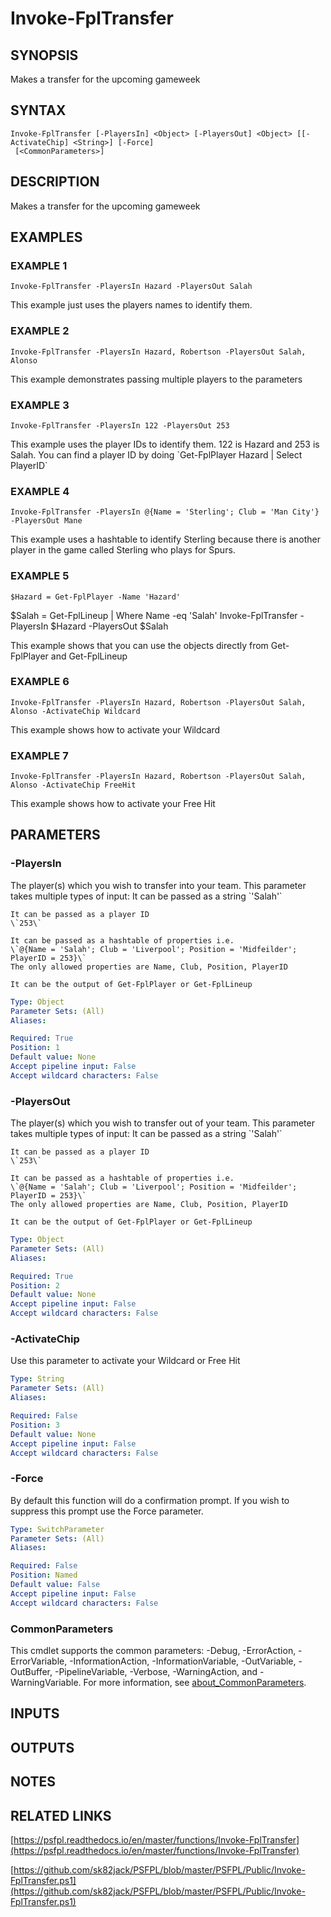 # Invoke-FplTransfer

## SYNOPSIS
Makes a transfer for the upcoming gameweek

## SYNTAX

```
Invoke-FplTransfer [-PlayersIn] <Object> [-PlayersOut] <Object> [[-ActivateChip] <String>] [-Force]
 [<CommonParameters>]
```

## DESCRIPTION
Makes a transfer for the upcoming gameweek

## EXAMPLES

### EXAMPLE 1
```
Invoke-FplTransfer -PlayersIn Hazard -PlayersOut Salah
```

This example just uses the players names to identify them.

### EXAMPLE 2
```
Invoke-FplTransfer -PlayersIn Hazard, Robertson -PlayersOut Salah, Alonso
```

This example demonstrates passing multiple players to the parameters

### EXAMPLE 3
```
Invoke-FplTransfer -PlayersIn 122 -PlayersOut 253
```

This example uses the player IDs to identify them.
122 is Hazard and 253 is Salah.
You can find a player ID by doing \`Get-FplPlayer Hazard | Select PlayerID\`

### EXAMPLE 4
```
Invoke-FplTransfer -PlayersIn @{Name = 'Sterling'; Club = 'Man City'} -PlayersOut Mane
```

This example uses a hashtable to identify Sterling because there is another player in
the game called Sterling who plays for Spurs.

### EXAMPLE 5
```
$Hazard = Get-FplPlayer -Name 'Hazard'
```

$Salah = Get-FplLineup | Where Name -eq 'Salah'
Invoke-FplTransfer -PlayersIn $Hazard -PlayersOut $Salah

This example shows that you can use the objects directly from Get-FplPlayer and Get-FplLineup

### EXAMPLE 6
```
Invoke-FplTransfer -PlayersIn Hazard, Robertson -PlayersOut Salah, Alonso -ActivateChip Wildcard
```

This example shows how to activate your Wildcard

### EXAMPLE 7
```
Invoke-FplTransfer -PlayersIn Hazard, Robertson -PlayersOut Salah, Alonso -ActivateChip FreeHit
```

This example shows how to activate your Free Hit

## PARAMETERS

### -PlayersIn
The player(s) which you wish to transfer into your team.
This parameter takes multiple types of input:
    It can be passed as a string
    \`'Salah'\`

    It can be passed as a player ID
    \`253\`

    It can be passed as a hashtable of properties i.e.
    \`@{Name = 'Salah'; Club = 'Liverpool'; Position = 'Midfeilder'; PlayerID = 253}\`
    The only allowed properties are Name, Club, Position, PlayerID

    It can be the output of Get-FplPlayer or Get-FplLineup

```yaml
Type: Object
Parameter Sets: (All)
Aliases:

Required: True
Position: 1
Default value: None
Accept pipeline input: False
Accept wildcard characters: False
```

### -PlayersOut
The player(s) which you wish to transfer out of your team.
This parameter takes multiple types of input:
    It can be passed as a string
    \`'Salah'\`

    It can be passed as a player ID
    \`253\`

    It can be passed as a hashtable of properties i.e.
    \`@{Name = 'Salah'; Club = 'Liverpool'; Position = 'Midfeilder'; PlayerID = 253}\`
    The only allowed properties are Name, Club, Position, PlayerID

    It can be the output of Get-FplPlayer or Get-FplLineup

```yaml
Type: Object
Parameter Sets: (All)
Aliases:

Required: True
Position: 2
Default value: None
Accept pipeline input: False
Accept wildcard characters: False
```

### -ActivateChip
Use this parameter to activate your Wildcard or Free Hit

```yaml
Type: String
Parameter Sets: (All)
Aliases:

Required: False
Position: 3
Default value: None
Accept pipeline input: False
Accept wildcard characters: False
```

### -Force
By default this function will do a confirmation prompt.
If you wish to suppress this prompt use the Force parameter.

```yaml
Type: SwitchParameter
Parameter Sets: (All)
Aliases:

Required: False
Position: Named
Default value: False
Accept pipeline input: False
Accept wildcard characters: False
```

### CommonParameters
This cmdlet supports the common parameters: -Debug, -ErrorAction, -ErrorVariable, -InformationAction, -InformationVariable, -OutVariable, -OutBuffer, -PipelineVariable, -Verbose, -WarningAction, and -WarningVariable. For more information, see [about_CommonParameters](http://go.microsoft.com/fwlink/?LinkID=113216).

## INPUTS

## OUTPUTS

## NOTES

## RELATED LINKS

[https://psfpl.readthedocs.io/en/master/functions/Invoke-FplTransfer](https://psfpl.readthedocs.io/en/master/functions/Invoke-FplTransfer)

[https://github.com/sk82jack/PSFPL/blob/master/PSFPL/Public/Invoke-FplTransfer.ps1](https://github.com/sk82jack/PSFPL/blob/master/PSFPL/Public/Invoke-FplTransfer.ps1)


